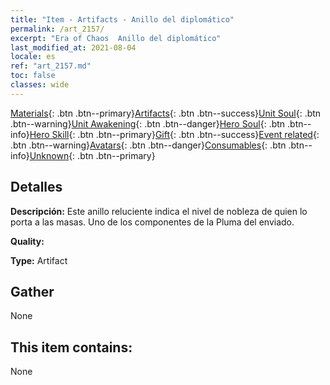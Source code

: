 ```yaml
---
title: "Item - Artifacts - Anillo del diplomático"
permalink: /art_2157/
excerpt: "Era of Chaos  Anillo del diplomático"
last_modified_at: 2021-08-04
locale: es
ref: "art_2157.md"
toc: false
classes: wide
---
```

 [Materials](/ItemsES/){: .btn .btn--primary}[Artifacts](/ItemsES/Artifacts/){: .btn .btn--success}[Unit Soul](/ItemsES/UnitSoul/){: .btn .btn--warning}[Unit Awakening](/ItemsES/UnitAwakening/){: .btn .btn--danger}[Hero Soul](/ItemsES/HeroSoul/){: .btn .btn--info}[Hero Skill](/ItemsES/HeroSkill/){: .btn .btn--primary}[Gift](/ItemsES/Gift/){: .btn .btn--success}[Event related](/ItemsES/Events/){: .btn .btn--warning}[Avatars](/ItemsES/Avatars/){: .btn .btn--danger}[Consumables](/ItemsES/Consumables/){: .btn .btn--info}[Unknown](/ItemsES/Unknown/){: .btn .btn--primary}

## Detalles
 **Descripción:** Este anillo reluciente indica el nivel de nobleza de quien lo porta a las masas. Uno de los componentes de la Pluma del enviado.

 **Quality:** 

 **Type:** Artifact

## Gather

  None

## This item contains:

  None

